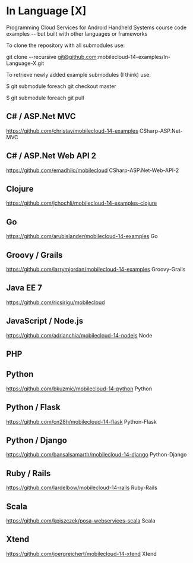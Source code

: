 In Language [X]
===============

Programming Cloud Services for Android Handheld Systems course code examples -- but built with other languages or frameworks

To clone the repository with all submodules use:

git clone --recursive git@github.com:mobilecloud-14-examples/In-Language-X.git

To retrieve newly added example submodules (I think) use:

$ git submodule foreach git checkout master

$ git submodule foreach git pull


C# / ASP.Net MVC
----------------
https://github.com/christav/mobilecloud-14-examples CSharp-ASP.Net-MVC

C# / ASP.Net Web API 2
----------------------
https://github.com/emadhilo/mobilecloud CSharp-ASP.Net-Web-API-2

Clojure
-------
https://github.com/jchochli/mobilecloud-14-examples-clojure

Go
--
https://github.com/arubislander/mobilecloud-14-examples Go

Groovy / Grails
---------------
https://github.com/larrymjordan/mobilecloud-14-examples Groovy-Grails

Java EE 7
---------
https://github.com/ricsirigu/mobilecloud

JavaScript / Node.js
--------------------
https://github.com/adrianchia/mobilecloud-14-nodejs Node

PHP
---

Python
------
https://github.com/bkuzmic/mobilecloud-14-python Python

Python / Flask
--------------
https://github.com/cn28h/mobilecloud-14-flask Python-Flask

Python / Django
-------------
https://github.com/bansalsamarth/mobilecloud-14-django Python-Django

Ruby / Rails
----------
https://github.com/lardelbow/mobilecloud-14-rails Ruby-Rails

Scala
-----
https://github.com/kpiszczek/posa-webservices-scala Scala

Xtend
-----
https://github.com/joergreichert/mobilecloud-14-xtend Xtend
